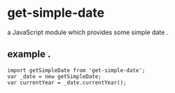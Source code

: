 # get-simple-date
a JavaScript module which provides some simple date . 
## example . 
``` 
import getSimpleDate from 'get-simple-date';  
var _date = new getSimpleDate;  
var currentYear = _date.currentYear();  
```
